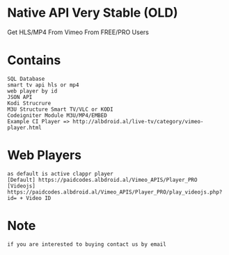 # Native API Very Stable (OLD)
Get HLS/MP4 From Vimeo From FREE/PRO Users

# Contains
    SQL Database
    smart tv api hls or mp4
    web player by id
    JSON API
    Kodi Strucrure
    M3U Structure Smart TV/VLC or KODI
    Codeigniter Module M3U/MP4/EMBED
    Example CI Player => http://albdroid.al/live-tv/category/vimeo-player.html

# Web Players
    as default is active clappr player
    [Default] https://paidcodes.albdroid.al/Vimeo_APIS/Player_PRO
    [Videojs] https://paidcodes.albdroid.al/Vimeo_APIS/Player_PRO/play_videojs.php?id= + Video ID

# Note
    if you are interested to buying contact us by email
